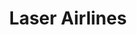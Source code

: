 ---
title: "Laser Airlines"
url: /valencia/laser-airlines-avenida-salvador-feo-la-cruz/
shop: agencia de viajes
---